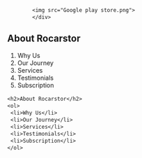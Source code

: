 
            <img src="Google play store.png">
            </div>
<h2>About Rocarstor</h2>  
   <ol>
    <li>Why Us</li>
    <li>Our Journey</li>
    <li>Services</li>
    <li>Testimonials</li>
    <li>Subscription</li>
   </ol>

    <h2>About Rocarstor</h2>  
    <ol>
     <li>Why Us</li>
     <li>Our Journey</li>
     <li>Services</li>
     <li>Testimonials</li>
     <li>Subscription</li>
    </ol>






















